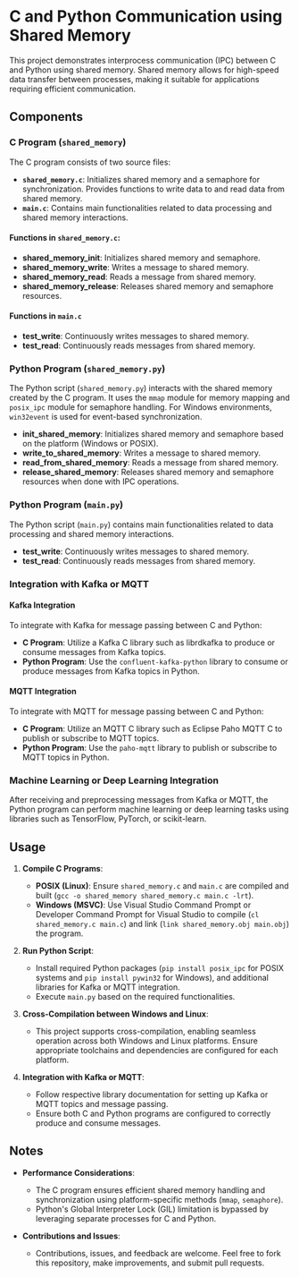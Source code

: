 # C and Python Communication using Shared Memory

This project demonstrates interprocess communication (IPC) between C and Python using shared memory. Shared memory allows for high-speed data transfer between processes, making it suitable for applications requiring efficient communication.

## Components

### C Program (`shared_memory`)

The C program consists of two source files:

- **`shared_memory.c`**: Initializes shared memory and a semaphore for synchronization. Provides functions to write data to and read data from shared memory.
- **`main.c`**: Contains main functionalities related to data processing and shared memory interactions.

#### Functions in `shared_memory.c`:

- **shared_memory_init**: Initializes shared memory and semaphore.
- **shared_memory_write**: Writes a message to shared memory.
- **shared_memory_read**: Reads a message from shared memory.
- **shared_memory_release**: Releases shared memory and semaphore resources.

#### Functions in `main.c`

- **test_write**: Continuously writes messages to shared memory.
- **test_read**: Continuously reads messages from shared memory.

### Python Program (`shared_memory.py`)

The Python script (`shared_memory.py`) interacts with the shared memory created by the C program. It uses the `mmap` module for memory mapping and `posix_ipc` module for semaphore handling. For Windows environments, `win32event` is used for event-based synchronization.

- **init_shared_memory**: Initializes shared memory and semaphore based on the platform (Windows or POSIX).
- **write_to_shared_memory**: Writes a message to shared memory.
- **read_from_shared_memory**: Reads a message from shared memory.
- **release_shared_memory**: Releases shared memory and semaphore resources when done with IPC operations.

### Python Program (`main.py`)

The Python script (`main.py`) contains main functionalities related to data processing and shared memory interactions.

- **test_write**: Continuously writes messages to shared memory.
- **test_read**: Continuously reads messages from shared memory.

### Integration with Kafka or MQTT

#### Kafka Integration

To integrate with Kafka for message passing between C and Python:

- **C Program**: Utilize a Kafka C library such as librdkafka to produce or consume messages from Kafka topics.
- **Python Program**: Use the `confluent-kafka-python` library to consume or produce messages from Kafka topics in Python.

#### MQTT Integration

To integrate with MQTT for message passing between C and Python:

- **C Program**: Utilize an MQTT C library such as Eclipse Paho MQTT C to publish or subscribe to MQTT topics.
- **Python Program**: Use the `paho-mqtt` library to publish or subscribe to MQTT topics in Python.

### Machine Learning or Deep Learning Integration

After receiving and preprocessing messages from Kafka or MQTT, the Python program can perform machine learning or deep learning tasks using libraries such as TensorFlow, PyTorch, or scikit-learn.

## Usage

1. **Compile C Programs**:
   - **POSIX (Linux)**: Ensure `shared_memory.c` and `main.c` are compiled and built (`gcc -o shared_memory shared_memory.c main.c -lrt`).
   - **Windows (MSVC)**: Use Visual Studio Command Prompt or Developer Command Prompt for Visual Studio to compile (`cl shared_memory.c main.c`) and link (`link shared_memory.obj main.obj`) the program.

2. **Run Python Script**:
   - Install required Python packages (`pip install posix_ipc` for POSIX systems and `pip install pywin32` for Windows), and additional libraries for Kafka or MQTT integration.
   - Execute `main.py` based on the required functionalities.

3. **Cross-Compilation between Windows and Linux**:
   - This project supports cross-compilation, enabling seamless operation across both Windows and Linux platforms. Ensure appropriate toolchains and dependencies are configured for each platform.

4. **Integration with Kafka or MQTT**:
   - Follow respective library documentation for setting up Kafka or MQTT topics and message passing.
   - Ensure both C and Python programs are configured to correctly produce and consume messages.

## Notes

- **Performance Considerations**: 
  - The C program ensures efficient shared memory handling and synchronization using platform-specific methods (`mmap`, `semaphore`).
  - Python's Global Interpreter Lock (GIL) limitation is bypassed by leveraging separate processes for C and Python.

- **Contributions and Issues**:
  - Contributions, issues, and feedback are welcome. Feel free to fork this repository, make improvements, and submit pull requests.
